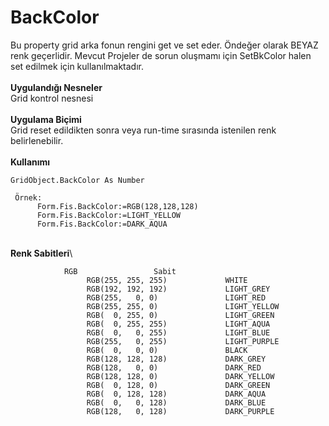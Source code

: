 # BackColor

Bu property grid arka fonun rengini get ve set eder. Öndeğer olarak BEYAZ renk geçerlidir. Mevcut Projeler de sorun oluşmamı için SetBkColor halen set edilmek için kullanılmaktadır.\
\
**Uygulandığı Nesneler**\
Grid kontrol nesnesi\
\
**Uygulama Biçimi**\
Grid reset edildikten sonra veya run-time sırasında istenilen renk belirlenebilir.\
\
**Kullanımı**

```
GridObject.BackColor As Number

 Örnek:
	  Form.Fis.BackColor:=RGB(128,128,128)
	  Form.Fis.BackColor:=LIGHT_YELLOW
	  Form.Fis.BackColor:=DARK_AQUA
```

\
**Renk Sabitleri**\


```
			RGB 		        Sabit	
                 RGB(255, 255, 255)             WHITE
                 RGB(192, 192, 192)             LIGHT_GREY
                 RGB(255,   0, 0)               LIGHT_RED
                 RGB(255, 255, 0)               LIGHT_YELLOW
                 RGB(  0, 255, 0)               LIGHT_GREEN
                 RGB(  0, 255, 255)             LIGHT_AQUA
                 RGB(  0,   0, 255)             LIGHT_BLUE
                 RGB(255,   0, 255)             LIGHT_PURPLE
                 RGB(  0,   0, 0)               BLACK
                 RGB(128, 128, 128)             DARK_GREY
                 RGB(128,   0, 0)               DARK_RED
                 RGB(128, 128, 0)               DARK_YELLOW
                 RGB(  0, 128, 0)               DARK_GREEN
                 RGB(  0, 128, 128)             DARK_AQUA
                 RGB(  0,   0, 128)             DARK_BLUE
                 RGB(128,   0, 128)             DARK_PURPLE
```
